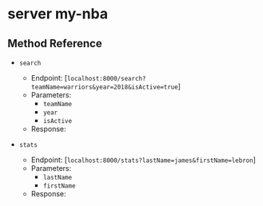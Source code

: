 # server my-nba

## Method Reference

- `search`

  - Endpoint:
    [`localhost:8000/search?teamName=warriors&year=2018&isActive=true`]
  - Parameters:
    - `teamName`
    - `year`
    - `isActive`
  - Response:

- `stats`

  - Endpoint:
    [`localhost:8000/stats?lastName=james&firstName=lebron`]
  - Parameters:
    - `lastName`
    - `firstName`
  - Response:
